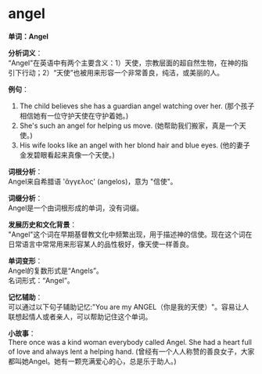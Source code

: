 # angel

**单词：Angel**

  

**分析词义**：  
“Angel"在英语中有两个主要含义：1）天使，宗教层面的超自然生物，在神的指引下行动；2）“天使”也被用来形容一个非常善良，纯洁，或美丽的人。

  

**例句**：

  

1.  The child believes she has a guardian angel watching over her. (那个孩子相信她有一位守护天使在守护着她。)
2.  She's such an angel for helping us move. (她帮助我们搬家，真是一个天使。)
3.  His wife looks like an angel with her blond hair and blue eyes. (他的妻子金发碧眼看起来真像一个天使。)

  

**词根分析**：  
Angel来自希腊语 'ἄγγελος' (angelos)，意为 "信使"。

  

**词缀分析**：  
Angel是一个由词根形成的单词，没有词缀。

  

**发展历史和文化背景**：  
"Angel"这个词在早期基督教文化中频繁出现，用于描述神的信使。现在这个词在日常语言中常常用来形容某人的品性极好，像天使一样善良。

  

**单词变形**：  
Angel的复数形式是“Angels”。  
名词形式：“Angel”。

  

**记忆辅助**：  
可以通过以下句子辅助记忆:"You are my ANGEL（你是我的天使）"。容易让人联想起情人或者亲人，可以帮助记住这个单词。

  

**小故事**：  
There once was a kind woman everybody called Angel. She had a heart full of love and always lent a helping hand. (曾经有一个人人称赞的善良女子，大家都叫她Angel。她有一颗充满爱心的心，总是乐于助人。)
